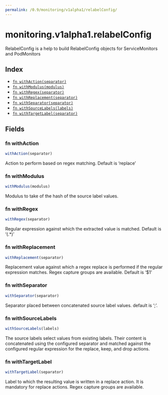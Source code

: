 ```yaml
---
permalink: /0.9/monitoring/v1alpha1/relabelConfig/
---
```


# monitoring.v1alpha1.relabelConfig

RelabelConfig is a help to build RelabelConfig objects for ServiceMonitors and PodMonitors

## Index

* [`fn withAction(separator)`](#fn-withaction)
* [`fn withModulus(modulus)`](#fn-withmodulus)
* [`fn withRegex(separator)`](#fn-withregex)
* [`fn withReplacement(separator)`](#fn-withreplacement)
* [`fn withSeparator(separator)`](#fn-withseparator)
* [`fn withSourceLabels(labels)`](#fn-withsourcelabels)
* [`fn withTargetLabel(separator)`](#fn-withtargetlabel)

## Fields

### fn withAction

```ts
withAction(separator)
```

Action to perform based on regex matching. Default is ‘replace’

### fn withModulus

```ts
withModulus(modulus)
```

Modulus to take of the hash of the source label values.

### fn withRegex

```ts
withRegex(separator)
```

Regular expression against which the extracted value is matched. Default is ‘(.*)’

### fn withReplacement

```ts
withReplacement(separator)
```

Replacement value against which a regex replace is performed if the regular expression matches. Regex capture groups are available. Default is ‘$1’

### fn withSeparator

```ts
withSeparator(separator)
```

Separator placed between concatenated source label values. default is ‘;’.

### fn withSourceLabels

```ts
withSourceLabels(labels)
```

The source labels select values from existing labels. Their content is concatenated using the configured separator and matched against the configured regular expression for the replace, keep, and drop actions.

### fn withTargetLabel

```ts
withTargetLabel(separator)
```

Label to which the resulting value is written in a replace action. It is mandatory for replace actions. Regex capture groups are available.